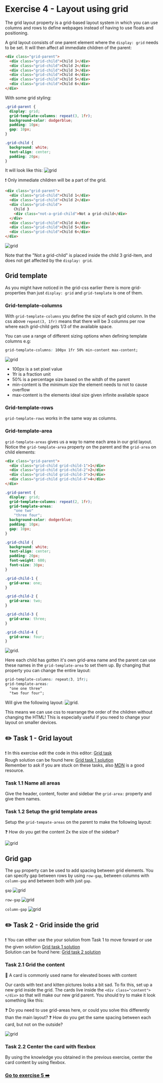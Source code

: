 # Exercise 4 - Layout using grid

The grid layout property is a grid-based layout system in which you can use columns and rows to define webpages instead of having to use floats and positioning.

A grid layout consists of one parent element where the `display: grid` needs to be set. It will then affect all immediate children of the parent:

```html
<div class="grid-parent">
  <div class="grid-child">Child 1</div>
  <div class="grid-child">Child 2</div>
  <div class="grid-child">Child 3</div>
  <div class="grid-child">Child 4</div>
  <div class="grid-child">Child 5</div>
  <div class="grid-child">Child 6</div>
</div>
```

With some grid styling:

```css
.grid-parent {
  display: grid;
  grid-template-columns: repeat(3, 1fr);
  background-color: dodgerblue;
  padding: 10px;
  gap: 10px;
}

.grid-child {
  background: white;
  text-align: center;
  padding: 20px;
}
```

It will look like this:
![grid](images/grid.jpg)

:exclamation: Only immediate children will be a part of the grid.

```html
<div class="grid-parent">
  <div class="grid-child">Child 1</div>
  <div class="grid-child">Child 2</div>
  <div class="grid-child">
    Child 3
    <div class="not-a-grid-child">Not a grid-child</div>
  </div>
  <div class="grid-child">Child 4</div>
  <div class="grid-child">Child 5</div>
  <div class="grid-child">Child 6</div>
</div>
```

![grid](images/grid-not-child.jpg)

Note that the "Not a grid-child" is placed inside the child 3 grid-item, and does not get affected by the `display: grid`.

## Grid template

As you might have noticed in the grid-css earlier there is more grid-properties than just `display: grid` and `grid-template` is one of them.

### Grid-template-columns

With `grid-template-columns` you define the size of each grid column. In the css above `repeat(3, 1fr)` means that there will be 3 columns per row where each grid-child gets 1/3 of the available space.

You can use a range of different sizing options when defining template columns e.g:

```css
grid-template-columns: 100px 1fr 50% min-content max-content;
```

![grid](images/sizing.jpg)

- 100px is a set pixel value
- 1fr is a fraction unit
- 50% is a percentage size based on the witdh of the parent
- min-content is the minimum size the element needs to not to cause overflow
- max-content is the elements ideal size given infinite available space

### Grid-template-rows

`grid-template-rows` works in the same way as columns.

### Grid-template-area

`grid-template-areas` gives us a way to name each area in our grid layout. Notice the `grid-template-area` property on the parent and the `grid-area` on child elements:

```html
<div class="grid-parent">
  <div class="grid-child grid-child-1">1</div>
  <div class="grid-child grid-child-2">2</div>
  <div class="grid-child grid-child-3">3</div>
  <div class="grid-child grid-child-4">4</div>
</div>
```

```css
.grid-parent {
  display: grid;
  grid-template-columns: repeat(2, 1fr);
  grid-template-areas:
    "one two"
    "three four";
  background-color: dodgerblue;
  padding: 10px;
  gap: 10px;
}

.grid-child {
  background: white;
  text-align: center;
  padding: 20px;
  font-weight: 600;
  font-size: 30px;
}

.grid-child-1 {
  grid-area: one;
}

.grid-child-2 {
  grid-area: two;
}

.grid-child-3 {
  grid-area: three;
}

.grid-child-4 {
  grid-area: four;
}
```

![grid](images/grid-area-1.jpg).

Here each child has gotten it's own grid-area name and the parent can use these names in the `grid-template-area` to set them up. By changing that property you can change the entire layout:

```css
grid-template-columns: repeat(3, 1fr);
grid-template-areas:
  "one one three"
  "two four four";
```

Will give the following layout:
![grid](images/grid-area-51.jpg).

This means we can use css to rearrange the order of the children without changing the HTML! This is especially useful if you need to change your layout on smaller devices.

## :pencil2: Task 1 - Grid layout

:exclamation: In this exercise edit the code in this editor: [Grid task](https://codepen.io/mariuskalvo/pen/gbbXOeo)  
Rough solution can be found here: [Grid task 1 solution](https://codepen.io/mariuskalvo/pen/raaYNKN)  
Remember to ask if you are stuck on these tasks, also [MDN](https://developer.mozilla.org/en-US/docs/Web/CSS) is a good resource.

### Task 1.1 Name all areas

Give the header, content, footer and sidebar the `grid-area:` property and give them names.

### Task 1.2 Setup the grid template areas

Setup the `grid-tempate-areas` on the parent to make the following layout:

:question: How do you get the content 2x the size of the sidebar?

![grid](images/layout.png)

## Grid gap

The `gap` property can be used to add spacing between grid elements. You can specify gap between rows by using `row-gap`, between columns with `column-gap` and between both with just `gap`.

`gap`
![grid](images/gap.jpg)

`row-gap`
![grid](images/row-gap.jpg)

`column-gap`
![grid](images/column-gap.jpg)

## :pencil2: Task 2 - Grid inside the grid

:exclamation: You can either use the your solution from Task 1 to move forward or use the given solution [Grid task 1 solution](https://codepen.io/grynag/pen/BaaPyxO)  
Solution can be found here: [Grid task 2 solution](https://codepen.io/grynag/pen/BaaPyxO) 
### Task 2.1 Grid the content

:book: A card is commonly used name for elevated boxes with content

Our cards with text and kitten pictures looks a bit sad. To fix this, set up a new grid inside the grid.
The cards live inside the `<div class="content"></div>` so that will make our new grid parent. You should try to make it look something like this:

:question: Do you need to use grid-areas here, or could you solve this differently than the main layout?
:question: How do you get the same spacing between each card, but not on the outside?

![grid](images/grid-cards.jpg)

### Task 2.2 Center the card with flexbox

By using the knowledge you obtained in the previous exercise, center the card content by using flexbox.

### [Go to exercise 5 :arrow_right:](../exercise-5/readme.md)
